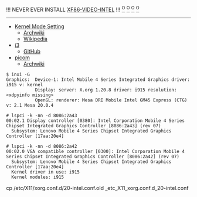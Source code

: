 !!! NEVER EVER INSTALL [XF86-VIDEO-INTEL](https://www.archlinux.org/packages/extra/x86_64/xf86-video-intel/) !!!
[<sup>O</sup>](https://www.reddit.com/r/archlinux/comments/6am55w/is_xf86videointel_still_needed/)
[<sup>O</sup>](https://askubuntu.com/questions/1200289/performance-issues-modesetting-vs-xf86-video-intel)
[<sup>O</sup>](https://forum.peppermintos.com/index.php?topic=7957.0)
[<sup>O</sup>](https://www.linuxquestions.org/questions/slackware-14/intel-recommended-x-driver-4175647103/)
<!--
[<sup>O</sup>]()
-->

---

* [Kernel Mode Setting](https://www.kernel.org/doc/html/latest/gpu/drm-kms.html)
  * [Archwiki](https://wiki.archlinux.org/index.php/Kernel_mode_setting)
  * [Wikipedia](https://en.wikipedia.org/wiki/Mode_setting)
* [i3](https://i3wm.org/)
  * [GitHub](https://github.com/i3/i3)
* [picom](https://github.com/yshui/picom)
  * [Archwiki](https://wiki.archlinux.org/index.php/Picom)

```
$ inxi -G
Graphics:  Device-1: Intel Mobile 4 Series Integrated Graphics driver: i915 v: kernel 
           Display: server: X.org 1.20.8 driver: i915 resolution: <xdpyinfo missing> 
           OpenGL: renderer: Mesa DRI Mobile Intel GM45 Express (CTG) v: 2.1 Mesa 20.0.4 

# lspci -k -nn -d 8086:2a43
00:02.1 Display controller [0380]: Intel Corporation Mobile 4 Series Chipset Integrated Graphics Controller [8086:2a43] (rev 07)
  Subsystem: Lenovo Mobile 4 Series Chipset Integrated Graphics Controller [17aa:20e4]

# lspci -k -nn -d 8086:2a42
00:02.0 VGA compatible controller [0300]: Intel Corporation Mobile 4 Series Chipset Integrated Graphics Controller [8086:2a42] (rev 07)
  Subsystem: Lenovo Mobile 4 Series Chipset Integrated Graphics Controller [17aa:20e4]
  Kernel driver in use: i915
  Kernel modules: i915
```





cp /etc/X11/xorg.conf.d/20-intel.conf.old _etc_X11_xorg.conf.d_20-intel.conf
